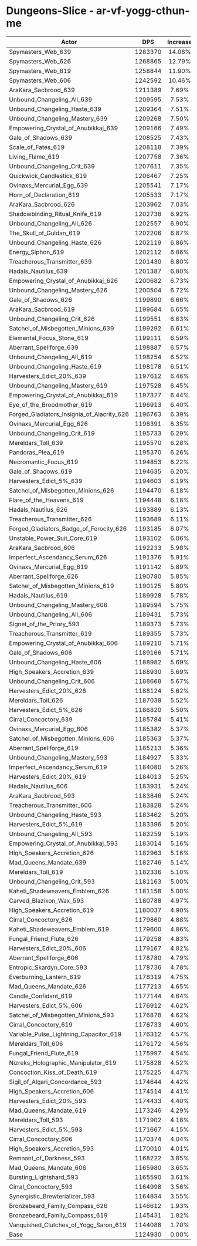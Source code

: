 # Dungeons-Slice - ar-vf-yogg-cthun-me
| Actor | DPS | Increase |
|---|:---:|:---:|
|Spymasters_Web_639|1283370|14.08%|
|Spymasters_Web_626|1268865|12.79%|
|Spymasters_Web_619|1258844|11.90%|
|Spymasters_Web_606|1242592|10.46%|
|AraKara_Sacbrood_639|1211389|7.69%|
|Unbound_Changeling_All_639|1209595|7.53%|
|Unbound_Changeling_Haste_639|1209364|7.51%|
|Unbound_Changeling_Mastery_639|1209268|7.50%|
|Empowering_Crystal_of_Anubikkaj_639|1209166|7.49%|
|Gale_of_Shadows_639|1208525|7.43%|
|Scale_of_Fates_619|1208118|7.39%|
|Living_Flame_619|1207758|7.36%|
|Unbound_Changeling_Crit_639|1207611|7.35%|
|Quickwick_Candlestick_619|1206467|7.25%|
|Ovinaxs_Mercurial_Egg_639|1205541|7.17%|
|Horn_of_Declaration_619|1205533|7.17%|
|AraKara_Sacbrood_626|1203962|7.03%|
|Shadowbinding_Ritual_Knife_619|1202738|6.92%|
|Unbound_Changeling_All_626|1202557|6.90%|
|The_Skull_of_Guldan_619|1202206|6.87%|
|Unbound_Changeling_Haste_626|1202119|6.86%|
|Energy_Siphon_619|1202112|6.86%|
|Treacherous_Transmitter_639|1201430|6.80%|
|Hadals_Nautilus_639|1201387|6.80%|
|Empowering_Crystal_of_Anubikkaj_626|1200682|6.73%|
|Unbound_Changeling_Mastery_626|1200504|6.72%|
|Gale_of_Shadows_626|1199890|6.66%|
|AraKara_Sacbrood_619|1199684|6.65%|
|Unbound_Changeling_Crit_626|1199551|6.63%|
|Satchel_of_Misbegotten_Minions_639|1199292|6.61%|
|Elemental_Focus_Stone_619|1199111|6.59%|
|Aberrant_Spellforge_639|1198887|6.57%|
|Unbound_Changeling_All_619|1198254|6.52%|
|Unbound_Changeling_Haste_619|1198178|6.51%|
|Harvesters_Edict_20%_639|1197612|6.46%|
|Unbound_Changeling_Mastery_619|1197528|6.45%|
|Empowering_Crystal_of_Anubikkaj_619|1197327|6.44%|
|Eye_of_the_Broodmother_619|1196913|6.40%|
|Forged_Gladiators_Insignia_of_Alacrity_626|1196763|6.39%|
|Ovinaxs_Mercurial_Egg_626|1196391|6.35%|
|Unbound_Changeling_Crit_619|1195733|6.29%|
|Mereldars_Toll_639|1195570|6.28%|
|Pandoras_Plea_619|1195370|6.26%|
|Necromantic_Focus_619|1194853|6.22%|
|Gale_of_Shadows_619|1194635|6.20%|
|Harvesters_Edict_5%_639|1194603|6.19%|
|Satchel_of_Misbegotten_Minions_626|1194470|6.18%|
|Flare_of_the_Heavens_619|1194448|6.18%|
|Hadals_Nautilus_626|1193889|6.13%|
|Treacherous_Transmitter_626|1193689|6.11%|
|Forged_Gladiators_Badge_of_Ferocity_626|1193185|6.07%|
|Unstable_Power_Suit_Core_619|1193102|6.06%|
|AraKara_Sacbrood_606|1192233|5.98%|
|Imperfect_Ascendancy_Serum_626|1191376|5.91%|
|Ovinaxs_Mercurial_Egg_619|1191142|5.89%|
|Aberrant_Spellforge_626|1190780|5.85%|
|Satchel_of_Misbegotten_Minions_619|1190125|5.80%|
|Hadals_Nautilus_619|1189928|5.78%|
|Unbound_Changeling_Mastery_606|1189594|5.75%|
|Unbound_Changeling_All_606|1189431|5.73%|
|Signet_of_the_Priory_593|1189373|5.73%|
|Treacherous_Transmitter_619|1189355|5.73%|
|Empowering_Crystal_of_Anubikkaj_606|1189210|5.71%|
|Gale_of_Shadows_606|1189166|5.71%|
|Unbound_Changeling_Haste_606|1188982|5.69%|
|High_Speakers_Accretion_639|1188930|5.69%|
|Unbound_Changeling_Crit_606|1188668|5.67%|
|Harvesters_Edict_20%_626|1188124|5.62%|
|Mereldars_Toll_626|1187038|5.52%|
|Harvesters_Edict_5%_626|1186820|5.50%|
|Cirral_Concoctory_639|1185784|5.41%|
|Ovinaxs_Mercurial_Egg_606|1185382|5.37%|
|Satchel_of_Misbegotten_Minions_606|1185363|5.37%|
|Aberrant_Spellforge_619|1185213|5.36%|
|Unbound_Changeling_Mastery_593|1184927|5.33%|
|Imperfect_Ascendancy_Serum_619|1184080|5.26%|
|Harvesters_Edict_20%_619|1184013|5.25%|
|Hadals_Nautilus_606|1183931|5.24%|
|AraKara_Sacbrood_593|1183846|5.24%|
|Treacherous_Transmitter_606|1183828|5.24%|
|Unbound_Changeling_Haste_593|1183462|5.20%|
|Harvesters_Edict_5%_619|1183396|5.20%|
|Unbound_Changeling_All_593|1183259|5.19%|
|Empowering_Crystal_of_Anubikkaj_593|1183014|5.16%|
|High_Speakers_Accretion_626|1182963|5.16%|
|Mad_Queens_Mandate_639|1182746|5.14%|
|Mereldars_Toll_619|1182336|5.10%|
|Unbound_Changeling_Crit_593|1181163|5.00%|
|Kaheti_Shadeweavers_Emblem_626|1181158|5.00%|
|Carved_Blazikon_Wax_593|1180788|4.97%|
|High_Speakers_Accretion_619|1180037|4.90%|
|Cirral_Concoctory_626|1179860|4.88%|
|Kaheti_Shadeweavers_Emblem_619|1179600|4.86%|
|Fungal_Friend_Flute_626|1179258|4.83%|
|Harvesters_Edict_20%_606|1179167|4.82%|
|Aberrant_Spellforge_606|1178780|4.79%|
|Entropic_Skardyn_Core_593|1178736|4.78%|
|Everburning_Lantern_619|1178319|4.75%|
|Mad_Queens_Mandate_626|1177213|4.65%|
|Candle_Confidant_619|1177144|4.64%|
|Harvesters_Edict_5%_606|1176912|4.62%|
|Satchel_of_Misbegotten_Minions_593|1176878|4.62%|
|Cirral_Concoctory_619|1176733|4.60%|
|Variable_Pulse_Lightning_Capacitor_619|1176312|4.57%|
|Mereldars_Toll_606|1176172|4.56%|
|Fungal_Friend_Flute_619|1175997|4.54%|
|Nizreks_Holographic_Manipulator_619|1175828|4.52%|
|Concoction_Kiss_of_Death_619|1175225|4.47%|
|Sigil_of_Algari_Concordance_593|1174644|4.42%|
|High_Speakers_Accretion_606|1174514|4.41%|
|Harvesters_Edict_20%_593|1174433|4.40%|
|Mad_Queens_Mandate_619|1173246|4.29%|
|Mereldars_Toll_593|1171902|4.18%|
|Harvesters_Edict_5%_593|1171667|4.15%|
|Cirral_Concoctory_606|1170374|4.04%|
|High_Speakers_Accretion_593|1170010|4.01%|
|Remnant_of_Darkness_593|1168222|3.85%|
|Mad_Queens_Mandate_606|1165980|3.65%|
|Bursting_Lightshard_593|1165590|3.61%|
|Cirral_Concoctory_593|1164998|3.56%|
|Synergistic_Brewterializer_593|1164834|3.55%|
|Bronzebeard_Family_Compass_626|1146612|1.93%|
|Bronzebeard_Family_Compass_619|1145431|1.82%|
|Vanquished_Clutches_of_Yogg_Saron_619|1144088|1.70%|
|Base|1124930|0.00%|
